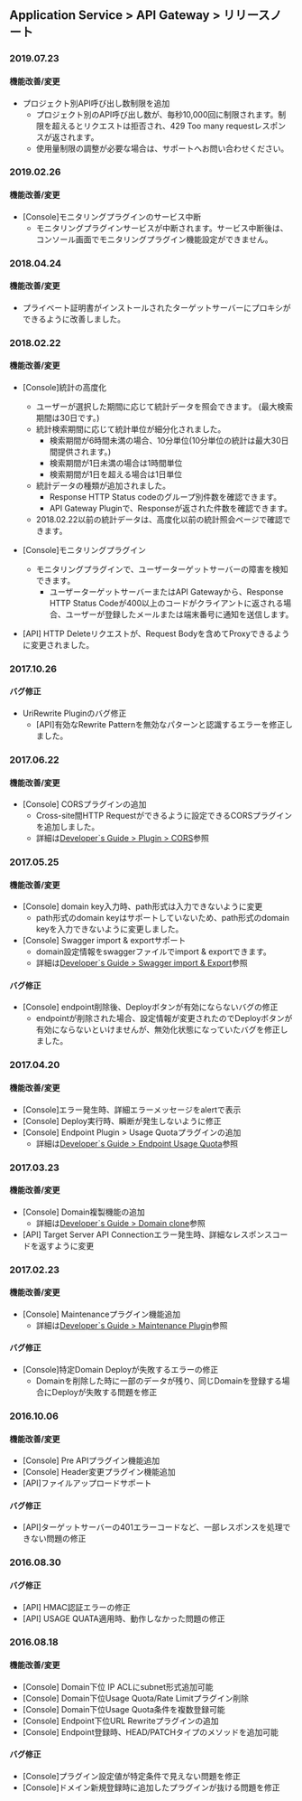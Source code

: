 ﻿
## Application Service > API Gateway > リリースノート

### 2019.07.23

#### 機能改善/変更
* プロジェクト別API呼び出し数制限を追加 
  * プロジェクト別のAPI呼び出し数が、毎秒10,000回に制限されます。制限を超えるとリクエストは拒否され、429 Too many requestレスポンスが返されます。
  * 使用量制限の調整が必要な場合は、サポートへお問い合わせください。


### 2019.02.26

#### 機能改善/変更
* [Console]モニタリングプラグインのサービス中断 
  * モニタリングプラグインサービスが中断されます。サービス中断後は、コンソール画面でモニタリングプラグイン機能設定ができません。


### 2018.04.24

#### 機能改善/変更 
* プライベート証明書がインストールされたターゲットサーバーにプロキシができるように改善しました。 

### 2018.02.22

#### 機能改善/変更
* [Console]統計の高度化
  * ユーザーが選択した期間に応じて統計データを照会できます。 (最大検索期間は30日です。)
  * 統計検索期間に応じて統計単位が細分化されました。  
    * 検索期間が6時間未満の場合、10分単位(10分単位の統計は最大30日間提供されます。)
    * 検索期間が1日未満の場合は1時間単位
    * 検索期間が1日を超える場合は1日単位
  * 統計データの種類が追加されました。 
    * Response HTTP Status codeのグループ別件数を確認できます。
    * API Gateway Pluginで、Responseが返された件数を確認できます。
  * 2018.02.22以前の統計データは、高度化以前の統計照会ページで確認できます。 

* [Console]モニタリングプラグイン 
  * モニタリングプラグインで、ユーザーターゲットサーバーの障害を検知できます。 
    * ユーザーターゲットサーバーまたはAPI Gatewayから、Response HTTP Status Codeが400以上のコードがクライアントに返される場合、ユーザーが登録したメールまたは端末番号に通知を送信します。 
* [API] HTTP Deleteリクエストが、Request Bodyを含めてProxyできるように変更されました。 


### 2017.10.26

#### バグ修正
- UriRewrite Pluginのバグ修正
  - [API]有効なRewrite Patternを無効なパターンと認識するエラーを修正しました。 

### 2017.06.22

#### 機能改善/変更
- [Console] CORSプラグインの追加
  - Cross-site間HTTP Requestができるように設定できるCORSプラグインを追加しました。
  - 詳細は<a href="/ko/Application%20Service/API%20Gateway/ko/console-guide/#corscross-origin-resource-sharing" target="_blank">Developer`s Guide > Plugin > CORS</a>参照

### 2017.05.25

#### 機能改善/変更
- [Console] domain key入力時、path形式は入力できないように変更
  - path形式のdomain keyはサポートしていないため、path形式のdomain keyを入力できないように変更しました。  
- [Console] Swagger import & exportサポート
  - domain設定情報をswaggerファイルでimport & exportできます。  
  - 詳細は<a href="/ko/Application%20Service/API%20Gateway/ko/console-guide/#swagger-import-export" target="_blank">Developer`s Guide > Swagger import & Export</a>参照

#### バグ修正
- [Console] endpoint削除後、Deployボタンが有効にならないバグの修正
  - endpointが削除された場合、設定情報が変更されたのでDeployボタンが有効にならないといけませんが、無効化状態になっていたバグを修正しました。

### 2017.04.20

#### 機能改善/変更
- [Console]エラー発生時、詳細エラーメッセージをalertで表示
- [Console] Deploy実行時、瞬断が発生しないように修正
- [Console] Endpoint Plugin > Usage Quotaプラグインの追加
  - 詳細は<a href="/ko/Application%20Service/API%20Gateway/ko/console-guide/#usage-quota" target="_blank">Developer`s Guide > Endpoint Usage Quota</a>参照

### 2017.03.23

#### 機能改善/変更
- [Console] Domain複製機能の追加
  - 詳細は<a href="/ko/Application%20Service/API%20Gateway/ko/console-guide/#_5" target="_blank">Developer`s Guide > Domain clone</a>参照
- [API] Target Server API Connectionエラー発生時、詳細なレスポンスコードを返すように変更

### 2017.02.23

#### 機能改善/変更
- [Console] Maintenanceプラグイン機能追加
  - 詳細は<a href="/ko/Application%20Service/API%20Gateway/ko/console-guide/#maintenance" target="_blank">Developer`s Guide > Maintenance Plugin</a>参照

#### バグ修正
- [Console]特定Domain Deployが失敗するエラーの修正 
  - Domainを削除した時に一部のデータが残り、同じDomainを登録する場合にDeployが失敗する問題を修正

### 2016.10.06

#### 機能改善/変更
- [Console] Pre APIプラグイン機能追加
- [Console] Header変更プラグイン機能追加
- [API]ファイルアップロードサポート

#### バグ修正
- [API]ターゲットサーバーの401エラーコードなど、一部レスポンスを処理できない問題の修正

### 2016.08.30

#### バグ修正
- [API] HMAC認証エラーの修正
- [API] USAGE QUATA適用時、動作しなかった問題の修正

### 2016.08.18

#### 機能改善/変更
- [Console] Domain下位 IP ACLにsubnet形式追加可能
- [Console] Domain下位Usage Quota/Rate Limitプラグイン削除
- [Console] Domain下位Usage Quota条件を複数登録可能
- [Console] Endpoint下位URL Rewriteプラグインの追加
- [Console] Endpoint登録時、HEAD/PATCHタイプのメソッドを追加可能

#### バグ修正
- [Console]プラグイン設定値が特定条件で見えない問題を修正
- [Console]ドメイン新規登録時に追加したプラグインが抜ける問題を修正
